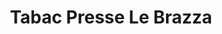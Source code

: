 ---
title: "Tabac Presse Le Brazza"
url: /lunel/tabac-presse-le-brazza/
shop: marchand de journaux
---